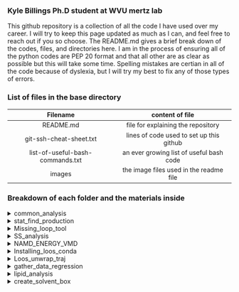 ### Kyle Billings Ph.D student at WVU mertz lab 
This github repository is a collection of all the code I have used over my career. I will try to keep this page updated as much as I can, and feel free to reach out if you so choose. The README.md gives a brief break down of the codes, files, and directories here. I am in the process of ensuring all of the python codes are PEP 20 format and that all other are as clear as possible but this will take some time. Spelling mistakes are certian in all of the code because of dyslexia, but I will try my best to fix any of those types of errors. 
### List of files in the base directory 
| Filename      | content of file |
|:----------------------------------:|:---------------------------------------:|
|README.md                           | file for explaining the repository      |
|git-ssh-cheat-sheet.txt             | lines of code used to set up this github|
|list-of-useful-bash-commands.txt    | an ever growing list of useful bash code|
|images                              | the image files used in the readme file |


[//]: <> (This is a comment in markdown; below is a colasped list)

### Breakdown of each folder and the materials inside

<details>
  <summary> common_analysis </summary>
  <br>
  This folder contains code that should be run on almost every analyis for a trajecotry

  **Contains**
  - Vecotr_qunaites.py
    - This python code is useful for measuring the vector angle between two definded vectors. This code is written to use the libray LOOS to loop over the trajecory given and find the angle between the two user defined vectors . The code takes up tp  6 total commmand line arugmetns byut only 5 are required. We give the program the psf, dcd, name of atom 1 to set that point , name of atom 2 to draw the vecor of the given slection. The selection languge follows the loos syntax and can be more than one atom.
    - there is four use case for this program :
      - the 5th argument is 'x' telling the program to use the x axis for the vector angle
      - the 5th argument is 'y' telling the program to use the y axis for the vector angle
      - the 5th argument is 'z' telling the program to use the z axis for the vector angle
      - the 5th argument is the name of another atom of interset and is follwed by another atom to draw the vector to create a new vector 
  - dcc.py
    - This python code uses LOOS to load in a trjecotry with structual information and reutrns the dynamic cross correaltion matrix (DCC). This is an indication of correalted movent between residue pairs. (see the explation of DDC for more detial on the theory). The code takes the psf , the slection of tom to prefrom the DCC calcuations on , and any number of trajectory files. The output in a NXN matrix where N is the number of resides with the correaltion of residue pair montion.

<br>

>**Explannation of DCC**
>
>DCC is based of the standard pearson correation matrix of the selected atoms for analysis (typlically the C&#x0251; atoms). The following equation is used to compute the DCC.
>
>$$DCC(i,j) = \dfrac{\langle \Delta r_{i}(t) \Delta r_{j}(t) \rangle}{\sqrt{\lVert \langle \Delta r_{i}(t) \rVert \rangle^{2}}\sqrt{\lVert \langle \Delta r_{j}(t) \rVert \rangle^{2}}}$$
>
>Here delta R is defined as change in the postion of the atom at time t from the mean postion of that atom over the trajecotry.
>
>$$\Delta r_{i/j} = r_{i/j}(t) - \langle r_{i/j}(t) \rangle $$ 
>
>![example DCC graph](https://github.com/krb0095/all_code_kyle/blob/main/image/Dynamic-cross-correlation-matrix-DCCM-for-C-a-atom-pairs-calculated-with-dccm.png)

</details>

<details>
<summary> stat_find_production </summary>
<br>
  A directory containing code to help in the indentifaction of when production of MD simulations starts.
 
  **Contains**
 
  - simple_eq_check.py
    - Python code that when given a text file with measurnets will calculate the autocorrelation of the timeseries, returns the estimated frame at to strat analysis. This is done by using takeing a block of the data, finding the standard devation(stdev) of that block, and comparing that stdev to the wanted confidence interval. If that block is not less than the confidence interval another block of data is added untill we are less than the interval.
  - check_if_stationary.py
    - python code using Augmented Dickey-Fuller test to verifiy that the data is  stationary (aka at equalbrium) this is a work in progress, beacuse there is some memory isseus depending on the size of the data.


</details>

<details>
  <summary> Missing_loop_tool </summary>
  <br>
  This folder contains the pyton code and an example bash scirpt for modeling missing loops into a protein chain
  
  **Contains**

  - genrated_seq_file.py
    - A python code that takes a user defined PDB file, the chain to work on, and the name of a outfile, and uses the modeller package to create a homology model of the missing loops.
  - do_all.sh
    - A bash scirpt example written to loop through a list of PDB files stored locally on the computer, and model in the missing loops
</details>


<details>
  <summary> SS_analysis </summary>
<br>
  This folder contains codes for find the SASA and secondary struccture analysis

  **Contains**

  - frame_sasa.tcl
    - A TCL code ran in VMD to find the solvent-accessible surface area over time of a given range of protein reisude. The code takes command line arguments for the psf, dcd, 1st residue, last resiude, and the prefix of the outfile. The code sources the path to useful function tcl code so the path will have to altered to adjust to your needs.
  - frame_ss.tcl
    - A TCL code made to run vmd to find the Secondary strucutre (SS) of residues perframe of the trajecotry. This is done over a user redifned range of residue indexs. This takes the psf, dcd, 1st residue, last reisude and preix of the run. Returns the frame index each resdiues SS and the precent helicity of that selection at a given frame.  The code sources the path to useful function tcl code so the path will have to altered to adjust to your needs.
  - usefull_fxns.tcl
    - A TCL set of functions to find the SS and SASA of one frame of a given slection in VMD. Must be soruced into the tcl code used in VMD for analysis.
  - obtain_SS_From_STRIDE_binaray.sh
    - A bash code for using the STRIDE bininary to find SS in the same format output as VMD would. This code requires a LOOS installation, and the binaiary of STRIDE To be on the computer. I use this on the HPC cluster where VMD is not able to be installed due to missing the GUI libraies. This code find the number of frames using dcdinfo from loos, loop over the indexs of frames (number of frames -1) , creates a temparty pdb for the given loos selection, uses STRIDE to get the letter code SS result, then bash is used to % helical content in that frames pdb, finally outputiing both the letter codes and the % helical content. The limting factor in the speed this code is the pure number of IO operations to write each frame as pdb/writting each line for the SS/ removing the temp pdb, but I still have not found a way to pipe the out of frame2pdb stright into the stride binanry code.

</details>

<details>
  <summary> NAMD_ENERGY_VMD </summary>
<br>
  This folder containt the VMD tcl files to run namd energy in vmd

  **Contains**
  - target_to_target_namdE.tcl
    - This tcl code is to be used within VMD to execute namdEnergy. In the commandline it takes the arugemts of psf, dcd, selection 1, selection 2, and name of the file to output. There is one path that is hard coded into the code this time which is the path to the toppar files need to read in the stucture to namd. the solvent radius is set to 1.4 &#x212B; (standard for water as the solvent), the charmm36 cutoff distance (12 &#x212B;), and the charmm36 switch distacne (10 &#x212B;). Feel free to alter these vaules to suit your case
  - template_namd.namd
    - namd configeration filewith the basic infromation filled out.
</details>

<details>

  <summary>Installing_loos_conda</summary>
<br>
  This file contains two bash scripts to setup both miniconda and LOOS. 

  **Contains** 
  - setup_conda.sh
    - This bash code setups conda using wget. The code will check in wget is installed and if conda is not installed. After this is ture we download the package using wget, run the miniconda.sh file. After following the prompts from the miniconda executable, and **making sure to say yes to the conda init question**, the bashrc is update. We use conda to alter the bashrc once again to not intialize on opening a terminal. run this code with bash setup_conda.sh
  - setup_loos_conda.sh
    - This bash script create the LOOS environment. This code follwos the [LOOS](https://github.com/GrossfieldLab/loos/blob/main/INSTALL.md) guide to install the package. In the code we also test the installation of the code using interdist. If the name of the functions is not found the package did not install correactly.
  
</details>

<details>

  <summary>Loos_unwrap_traj</summary>
  <br>

  This file contains the code to unwrapp a trajecotry using loos. This way is the classical way of unwrapping a MD trajecotry. Before this set of code VMD was used to unwrapp trajectories, but vmd can not be run on many HPC clusters. This code however can beacuse all you need for LOOS to work is a conda environment. 

  **Contains**

- heuristic_method_unwrap.py
  - This code uses loos to unwrapp a trajecotry atom by atom of a given selection over the entire trajectory.  See the explanation box for the mathmatically basis of the code.
- displacment_method_unwrapp.py
  - This code uses a modified method unwrapp a MD trajecotry. The idea for this code came from this [paper](https://pubs.acs.org/doi/full/10.1021/acs.jctc.3c00308). The authors make a vaild point in that in constant pressure simualtuions the fluxation of the PBC box size in not accounted for. They show that for NTP simulations new factors have to be added. See the explanation box for the mathmatically basis of the code.
- mean_sqaure_displacment.py
  - This code uses to loos to load a trajectory and find the mean sqaured displacment of the selcted group. In an errort not use memory the code uses a np mmemp to memory mapp the array cotaining every frames postion. Looping over a list of lags in the code we are given a the lag used and MSD for that lag traj.
 
>**Explanation of the heuristic unwrapping method**
>
> Both of these codes use a math trick to reduce the number of for loops needed to check if an atom has crossed the periodic boundry (PB).
>
> The code makes use of math devloped for orthormobic, aka. cubic, cystral latices by the use of a floor function.
>
>
> ![cubic lattice unit cell](https://github.com/krb0095/all_code_kyle/blob/main/image/cubic_lattic.png)
>
> This however limits the apllication to, the most common, rectanular unit cell
> The equation used for unwrapping a simulation is:
>
>$$r_{u_{i}}(t+1) = r_{w_{i}}(t+1) - \lfloor \dfrac{r_{w_{i}}(t+1) - r_{u_{i}(t)}}{L(t+1)} + \dfrac{1}{2} \rfloor L(t+1)$$
>
>  - $r_{u_{i}}(t+1)$ is the unwrapped postion of the next frame
>  - $r_{w_{i}}(t+1)$ is the wrapped postion of the next frame
>  - $r_{u_{i}(t)}$   is the unwrapped postion of the current frame
>  - $L(t+1)$         is the PBC cell demsions of the next frame
>  - $\lfloor ... \rfloor$ is the floor function
> 
  > All of the operations in the equation are linear operaations mean that matrix algera can be applied to return the desried out come
  >
  > This code works for NVT and NVE simulations but the changes in he box size caused by the perssure applied to the unit cell can result in placing a lipid in the wrong box. This causes a lipid to speed up altering MSD calucations apperaing to diffuse faster.
  

> **Explation of the displacment unwrapping code**
>
> Displacment unwrapping (also known as the  toroidal view) is based off of using the minimal displacment vectrors, and retains the dynamics of the atoms.
>
> This scheme should **Only be used on a single point not all atoms of a object** as appling this method to across multiple atoms can lead to bond stretching and dispruts disrupt the intermolcaulr iterations between molecuales
>
> This equation adds in a factor for the alteration of the box size due to pressure
>
> $$r_{u_{i}}(t+1) = r_{u}(t) + (r_{w_{i}}(t+1) - r_{w}(t)) - \lfloor \dfrac{r_{w_{i}}(t+1) - r_{w_{i}(t)}}{L(t+1)} + \dfrac{1}{2} \rfloor L(t+1)$$
>
> The fluxation in the wrapped postion of a given molecule, $(r_{w_{i}}(t+1) - r_{w}(t))$, is added to the unwrapped postion of the current frame $r_{u}(t)$. The floor fuction checks if the atoms have moved more than half of the pbc cell edge lenght(s) to return the next frames unwrapped postion.
>
> This approch retains the diffusive proerties of the selection while the distances are not 100% consevred. Making a better tool for NTP diffison calculations 
</details>

<details>

  <summary>gather_data_regression</summary>
  <br> 
  This file is all of the code used to collect the data for the linear regression of the bateriorhodopsin project. The code is built to find user defiend angles, dihedrals, and orinations of atoms given in a exmaple configruation file. 

**Contains**

- gather_data.py  
  - This is the code to obtain all of the regression data. Within the code there is a class called callled readConfig the loads in the text file and obtains the information from the configuration file. The rest of the code is the function to calculte the all of the wanted vaules. This program can be run in a embrassingly paraelle manner with the use of muiltprocessing python libray
- temp_config.txt
  - This is my config file to collect all of the data we have. Each line starts with a keyword for the gather_data.py code to extract vaules from the line. Each key word is **_not_** case sensative. 
  - **Key Word Breakdown:**
    - **system:** all of the trajectory infromation for a given traj. The format is **system PREFIX PATH_TO_PSF PATH_TO_TRAJECOTRY**
    - **DIHEDRAL:** atoms that the user wants to find the dihedral angle of. The format is **DIHEDRAL NAME_OF_ATOM1 NAME_OF_ATOM2  NAME_OF_ATOM3  NAME_OF_ATOM4**. These atoms are read by the program in order from left to right.
    - **ANGLE:**  atoms that the user wants to find the dihedral angle of. The format is **ANGLE NAME_OF_ATOM1 NAME_OF_ATOM2  NAME_OF_ATOM3**. These atoms are read by the program in order from left to right.
    - **SKIP** the number of frames to skip when doing the analysis. The format is **SKIP NUMBER_TO_SKIP**
    - **STRIDE** how we many frames are inbetween measurements. Format is **Stride NUMER_TO_STRIDE**
    - **OUT:** the path to where we want to output the data. The format is **OUT PATH_FOR_DATA_OUTPUT**
    - **cores:** the number of cores to run the analysis on . The Format is **cores NUMBER_OF_CORES**
    - **RETINAL:** This is the main selection of what to run the analysis over. The name retinal is in regrards to the ligand in the center of BR, but as long as there is only one instance of atom name The code will work for any LOOS selection. _for eaxmaple you could not run this over all the CA atoms in a given protein since we only have accounted for one atom instance_ **TODO: make the classes more flexable is I am able to.** The format is **Retinal LOOS_SELECTION_STRING**
</details>

<details>

  <summary> lipid_analysis </summary>

  <br>

  This flie is code that is used for the common analysis of lipid bilayers that are _not_ alread in LOOS.

  **Contains** 

  - membrane_compression_constant.py
    - This code takes a file cotaining the area per lipids over a trajecorty and finds the constant for how comperssable the bialyer is. The bilayer patch size is a major factor in how compressable a bilayer is.
  - protein_area_per_lipid.sh
    - This code is a wrapper around the LOOS code for run_areas. The run areas used a vorino decompostion to find the area of points in a given space. This becomes handy for membrane protein simualtion, because the area per lipid code is normally calcualted by using the PBC box X and Y lenghts. However, membrane protein take up space in the membrane which would inflate the area per lipid via the conventail memthods. This code find the area for the whole membrane patch (including the protein) , and the portion of the membrane that cotains just the lipid selection. 
</details>

<details>

<summary> create_solvent_box </summary>
<br>
This file is all of the code to make a solvent box from a singel PDB

**Contains**
- solvent_box_maker.py
  - This code uses LOOS to create a box of solvent. The user gives the PDB, number of molecule, desired lenght of the box edeges ,and the name of the pdb to be created. The code will try to place as many of the solvent molecules into the box.
  
</details>







    
